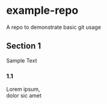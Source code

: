 # example-repo
A repo to demonstrate basic git usage

## Section 1
Sample Text

### 1.1
Lorem ipsum,  
dolor sic amet

